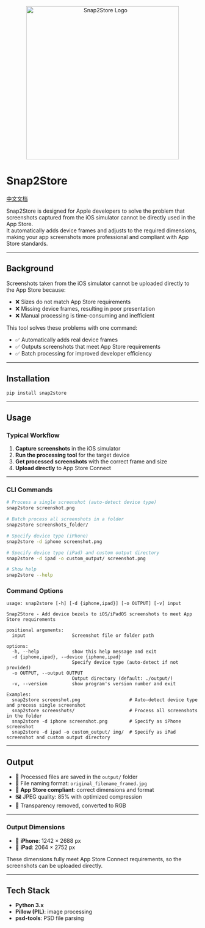 <p align="center">
  <img src="docs/logo_snap2store.png" alt="Snap2Store Logo" width="400"/>
</p>

# Snap2Store

[中文文档](docs/README_zh.md)

Snap2Store is designed for Apple developers to solve the problem that screenshots captured from the iOS simulator cannot be directly used in the App Store.  
It automatically adds device frames and adjusts to the required dimensions, making your app screenshots more professional and compliant with App Store standards.

---

## Background

Screenshots taken from the iOS simulator cannot be uploaded directly to the App Store because:
- ❌ Sizes do not match App Store requirements  
- ❌ Missing device frames, resulting in poor presentation  
- ❌ Manual processing is time-consuming and inefficient  

This tool solves these problems with one command:
- ✅ Automatically adds real device frames  
- ✅ Outputs screenshots that meet App Store requirements  
- ✅ Batch processing for improved developer efficiency  

---

## Installation

```bash
pip install snap2store
```

---

## Usage

### Typical Workflow

1. **Capture screenshots** in the iOS simulator  
2. **Run the processing tool** for the target device  
3. **Get processed screenshots** with the correct frame and size  
4. **Upload directly** to App Store Connect  

---

### CLI Commands

```bash
# Process a single screenshot (auto-detect device type)
snap2store screenshot.png

# Batch process all screenshots in a folder
snap2store screenshots_folder/

# Specify device type (iPhone)
snap2store -d iphone screenshot.png

# Specify device type (iPad) and custom output directory
snap2store -d ipad -o custom_output/ screenshot.png

# Show help
snap2store --help
```

### Command Options

```
usage: snap2store [-h] [-d {iphone,ipad}] [-o OUTPUT] [-v] input

Snap2Store - Add device bezels to iOS/iPadOS screenshots to meet App Store requirements

positional arguments:
  input                 Screenshot file or folder path

options:
  -h, --help            show this help message and exit
  -d {iphone,ipad}, --device {iphone,ipad}
                        Specify device type (auto-detect if not provided)
  -o OUTPUT, --output OUTPUT
                        Output directory (default: ./output/)
  -v, --version         show program's version number and exit

Examples:
  snap2store screenshot.png                  # Auto-detect device type and process single screenshot
  snap2store screenshots/                    # Process all screenshots in the folder
  snap2store -d iphone screenshot.png        # Specify as iPhone screenshot
  snap2store -d ipad -o custom_output/ img/  # Specify as iPad screenshot and custom output directory
```

---

## Output

- 📁 Processed files are saved in the `output/` folder  
- 📝 File naming format: `original_filename_framed.jpg`  
- 🎯 **App Store compliant**: correct dimensions and format  
- 🖼️ JPEG quality: 85% with optimized compression  
- 🎨 Transparency removed, converted to RGB  

---

### Output Dimensions

- 📱 **iPhone**: 1242 × 2688 px  
- 📱 **iPad**: 2064 × 2752 px  

These dimensions fully meet App Store Connect requirements, so the screenshots can be uploaded directly.

---

## Tech Stack

- **Python 3.x**  
- **Pillow (PIL)**: image processing  
- **psd-tools**: PSD file parsing

